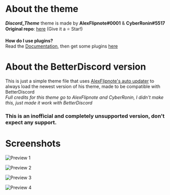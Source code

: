 # About the theme
***Discord_Theme*** theme is made by **AlexFlipnote#0001** & **CyberRonin#5517**<br>
**Original repo**: [here](https://github.com/AlexFlipnote/Discord_Theme) (Give it a ⭐ Star!)

**How do I use plugins?**<br>Read the [Documentation](https://github.com/AlexFlipnote/Discord_Theme/blob/master/docs/Documentation.md), then get some plugins [here](https://github.com/AlexFlipnote/Discord_Theme/blob/master/docs/Plugins.md)

# About the BetterDiscord version
This is just a simple theme file that uses [AlexFlipnote's auto updater](https://github.com/AlexFlipnote/Discord_Theme/blob/master/autotheme.css) to always load the newest version of his theme, made to be compatible with BetterDiscord<br>
*Full credits for this theme go to AlexFlipnote and CyberRonin, I didn't make this, just made it work with BetterDiscord*
### This is an inofficial and completely unsupported version, don't expect any support.

# Screenshots
![Preview 1](https://i.alexflipnote.xyz/12cded.png)

![Preview 2](https://i.alexflipnote.xyz/5eb82d.png)

![Preview 3](https://i.alexflipnote.xyz/4f86b9.png)

![Preview 4](https://i.alexflipnote.xyz/adccac.png)
